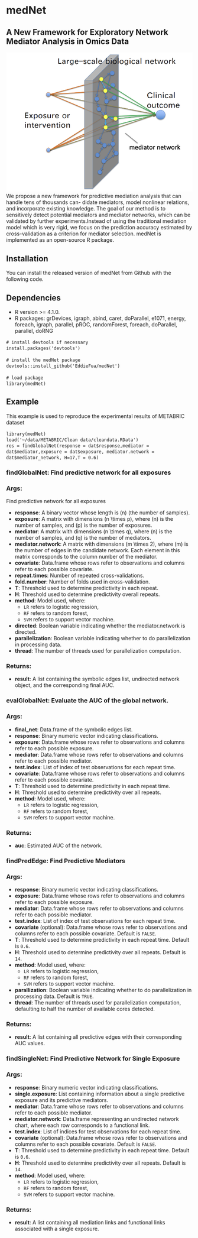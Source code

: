 # medNet
## A New Framework for Exploratory Network Mediator Analysis in Omics Data
![Setup of medNet](Overview.png)
We propose a new framework for predictive mediation analysis that can handle tens of thousands can-
didate mediators, model nonlinear relations, and incorporate existing knowledge. The goal of our method is to sensitively detect potential mediators and mediator networks, which can be validated by further experiments.Instead of using the traditional mediation model which is very rigid, we focus on the prediction accuracy estimated by cross-validation as a criterion for mediator selection. medNet is implemented as an open-source R package.

Installation
------------
You can install the released version of medNet from Github with the following code.
## Dependencies 
* R version >= 4.1.0.
* R packages: grDevices, igraph, abind, caret, doParallel,
        e1071, energy, foreach, igraph, parallel, pROC, randomForest, foreach, doParallel, parallel, doRNG

```{r}
# install devtools if necessary
install.packages('devtools')

# install the medNet package
devtools::install_github('EddieFua/medNet')

# load package
library(medNet)

```

## Example
This example is used to reproduce the experimental results of METABRIC dataset

```{r}
library(medNet)
load('~/data/METABRIC/Clean data/cleandata.RData')
res = findGlobalNet(response = dat$response,mediator = dat$mediator,exposure = dat$exposure, mediator.network = dat$mediator_network, H=17,T = 0.6)
```
### findGlobalNet: Find predictive network for all exposures
### Args:
Find predictive network for all exposures
- **response**: A binary vector whose length is \(n\) (the number of samples).
- **exposure**: A matrix with dimensions \(n \times p\), where \(n\) is the number of samples, and \(p\) is the number of exposures.
- **mediator**: A matrix with dimensions \(n \times q\), where \(n\) is the number of samples, and \(q\) is the number of mediators.
- **mediator.network**: A matrix with dimensions \(m \times 2\), where \(m\) is the number of edges in the candidate network. Each element in this matrix corresponds to the column number of the mediator.
- **covariate**: Data.frame whose rows refer to observations and columns refer to each possible covariate.
- **repeat.times**: Number of repeated cross-validations.
- **fold.number**: Number of folds used in cross-validation.
- **T**: Threshold used to determine predictivity in each repeat.
- **H**: Threshold used to determine predictivity overall repeats.
- **method**: Model used, where:
  - `LR` refers to logistic regression,
  - `RF` refers to random forest,
  - `SVM` refers to support vector machine.
- **directed**: Boolean variable indicating whether the mediator.network is directed.
- **parallelization**: Boolean variable indicating whether to do parallelization in processing data.
- **thread**: The number of threads used for parallelization computation.

### Returns:
- **result**: A list containing the symbolic edges list, undirected network object, and the corresponding final AUC.

### evalGlobalNet: Evaluate the AUC of the global network.

### Args:
- **final_net**: Data.frame of the symbolic edges list.
- **response**: Binary numeric vector indicating classifications.
- **exposure**: Data.frame whose rows refer to observations and columns refer to each possible exposure.
- **mediator**: Data.frame whose rows refer to observations and columns refer to each possible mediator.
- **test.index**: List of index of test observations for each repeat time.
- **covariate**: Data.frame whose rows refer to observations and columns refer to each possible covariate.
- **T**: Threshold used to determine predictivity in each repeat time.
- **H**: Threshold used to determine predictivity over all repeats.
- **method**: Model used, where:
  - `LR` refers to logistic regression,
  - `RF` refers to random forest,
  - `SVM` refers to support vector machine.

### Returns:
- **auc**: Estimated AUC of the network.

### findPredEdge: Find Predictive Mediators

### Args:
- **response**: Binary numeric vector indicating classifications.
- **exposure**: Data.frame whose rows refer to observations and columns refer to each possible exposure.
- **mediator**: Data.frame whose rows refer to observations and columns refer to each possible mediator.
- **test.index**: List of index of test observations for each repeat time.
- **covariate** (optional): Data.frame whose rows refer to observations and columns refer to each possible covariate. Default is `FALSE`.
- **T**: Threshold used to determine predictivity in each repeat time. Default is `0.6`.
- **H**: Threshold used to determine predictivity over all repeats. Default is `14`.
- **method**: Model used, where:
  - `LR` refers to logistic regression,
  - `RF` refers to random forest,
  - `SVM` refers to support vector machine.
- **parallization**: Boolean variable indicating whether to do parallelization in processing data. Default is `TRUE`.
- **thread**: The number of threads used for parallelization computation, defaulting to half the number of available cores detected.

### Returns:
- **result**: A list containing all predictive edges with their corresponding AUC values.

### findSingleNet: Find Predictive Network for Single Exposure

### Args:
- **response**: Binary numeric vector indicating classifications.
- **single.exposure**: List containing information about a single predictive exposure and its predictive mediators.
- **mediator**: Data.frame whose rows refer to observations and columns refer to each possible mediator.
- **mediator.network**: Data.frame representing an undirected network chart, where each row corresponds to a functional link.
- **test.index**: List of indices for test observations for each repeat time.
- **covariate** (optional): Data.frame whose rows refer to observations and columns refer to each possible covariate. Default is `FALSE`.
- **T**: Threshold used to determine predictivity in each repeat time. Default is `0.6`.
- **H**: Threshold used to determine predictivity over all repeats. Default is `14`.
- **method**: Model used, where:
  - `LR` refers to logistic regression,
  - `RF` refers to random forest,
  - `SVM` refers to support vector machine.

### Returns:
- **result**: A list containing all mediation links and functional links associated with a single exposure.




